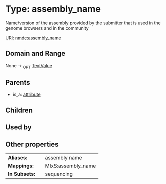 
# Type: assembly_name


Name/version of the assembly provided by the submitter that is used in the genome browsers and in the community

URI: [nmdc:assembly_name](https://microbiomedata/meta/assembly_name)


## Domain and Range

None ->  <sub>OPT</sub> [TextValue](TextValue.md)

## Parents

 *  is_a: [attribute](attribute.md)

## Children


## Used by


## Other properties

|  |  |  |
| --- | --- | --- |
| **Aliases:** | | assembly name |
| **Mappings:** | | MIxS:assembly_name |
| **In Subsets:** | | sequencing |

